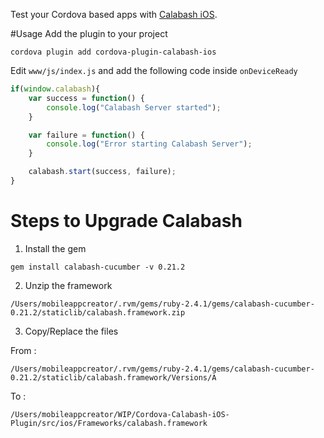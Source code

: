 Test your Cordova based apps with [Calabash iOS](https://github.com/calabash/calabash-ios).

#Usage
Add the plugin to your project

```
cordova plugin add cordova-plugin-calabash-ios
```

Edit `www/js/index.js` and add the following code inside `onDeviceReady`

```js
if(window.calabash){
    var success = function() {
        console.log("Calabash Server started");
    }

    var failure = function() {
        console.log("Error starting Calabash Server");
    }

    calabash.start(success, failure);
}
```

# Steps to Upgrade Calabash
1. Install the gem
```
gem install calabash-cucumber -v 0.21.2
```
2. Unzip the framework
```
/Users/mobileappcreator/.rvm/gems/ruby-2.4.1/gems/calabash-cucumber-0.21.2/staticlib/calabash.framework.zip
```

3. Copy/Replace the files 

From :

```
/Users/mobileappcreator/.rvm/gems/ruby-2.4.1/gems/calabash-cucumber-0.21.2/staticlib/calabash.framework/Versions/A
```

To : 

```
/Users/mobileappcreator/WIP/Cordova-Calabash-iOS-Plugin/src/ios/Frameworks/calabash.framework
```